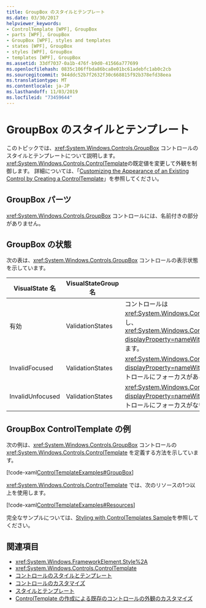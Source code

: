 ```yaml
---
title: GroupBox のスタイルとテンプレート
ms.date: 03/30/2017
helpviewer_keywords:
- ControlTemplate [WPF], GroupBox
- parts [WPF], GroupBox
- GroupBox [WPF], styles and templates
- states [WPF], GroupBox
- styles [WPF], GroupBox
- templates [WPF], GroupBox
ms.assetid: 33df7037-0a1b-476f-b9d0-41566a777699
ms.openlocfilehash: 0835c106ffbda86bca8e01bc61adebfc1ab0c2cb
ms.sourcegitcommit: 944ddc52b7f2632f30c668815f92b378efd38eea
ms.translationtype: MT
ms.contentlocale: ja-JP
ms.lasthandoff: 11/03/2019
ms.locfileid: "73459644"
---
```

# <a name="groupbox-styles-and-templates"></a>GroupBox のスタイルとテンプレート
<a name="introduction"></a>このトピックでは、<xref:System.Windows.Controls.GroupBox> コントロールのスタイルとテンプレートについて説明します。 <xref:System.Windows.Controls.ControlTemplate>の既定値を変更して外観を制御します。 詳細については、「[Customizing the Appearance of an Existing Control by Creating a ControlTemplate](customizing-the-appearance-of-an-existing-control.md)」を参照してください。  
  
<a name="groupbox_parts"></a>   
## <a name="groupbox-parts"></a>GroupBox パーツ  
 <xref:System.Windows.Controls.GroupBox> コントロールには、名前付きの部分がありません。  
  
<a name="groupbox_states"></a>   
## <a name="groupbox-states"></a>GroupBox の状態  
 次の表は、<xref:System.Windows.Controls.GroupBox> コントロールの表示状態を示しています。  
  
|VisualState 名|VisualStateGroup 名|説明|  
|-|-|-|  
|有効|ValidationStates|コントロールは <xref:System.Windows.Controls.Validation> クラスを使用し、<xref:System.Windows.Controls.Validation.HasError%2A?displayProperty=nameWithType> 添付プロパティは `false`ます。|  
|InvalidFocused|ValidationStates|<xref:System.Windows.Controls.Validation.HasError%2A?displayProperty=nameWithType> 添付プロパティは、コントロールにフォーカスがある `true` です。|  
|InvalidUnfocused|ValidationStates|<xref:System.Windows.Controls.Validation.HasError%2A?displayProperty=nameWithType> 添付プロパティは、コントロールにフォーカスがない `true` です。|  
  
<a name="groupbox_controltemplate_example"></a>   
## <a name="groupbox-controltemplate-example"></a>GroupBox ControlTemplate の例  
 次の例は、<xref:System.Windows.Controls.GroupBox> コントロールの <xref:System.Windows.Controls.ControlTemplate> を定義する方法を示しています。  
  
 [!code-xaml[ControlTemplateExamples#GroupBox](~/samples/snippets/csharp/VS_Snippets_Wpf/ControlTemplateExamples/CS/resources/groupbox.xaml#groupbox)]  
  
 <xref:System.Windows.Controls.ControlTemplate> では、次のリソースの1つ以上を使用します。  
  
 [!code-xaml[ControlTemplateExamples#Resources](~/samples/snippets/csharp/VS_Snippets_Wpf/ControlTemplateExamples/CS/resources/shared.xaml#resources)]  
  
 完全なサンプルについては、[Styling with ControlTemplates Sample](https://github.com/Microsoft/WPF-Samples/tree/master/Styles%20&%20Templates/IntroToStylingAndTemplating)を参照してください。  
  
## <a name="see-also"></a>関連項目

- <xref:System.Windows.FrameworkElement.Style%2A>
- <xref:System.Windows.Controls.ControlTemplate>
- [コントロールのスタイルとテンプレート](control-styles-and-templates.md)
- [コントロールのカスタマイズ](control-customization.md)
- [スタイルとテンプレート](../../../desktop-wpf/fundamentals/styles-templates-overview.md)
- [ControlTemplate の作成による既存のコントロールの外観のカスタマイズ](customizing-the-appearance-of-an-existing-control.md)
